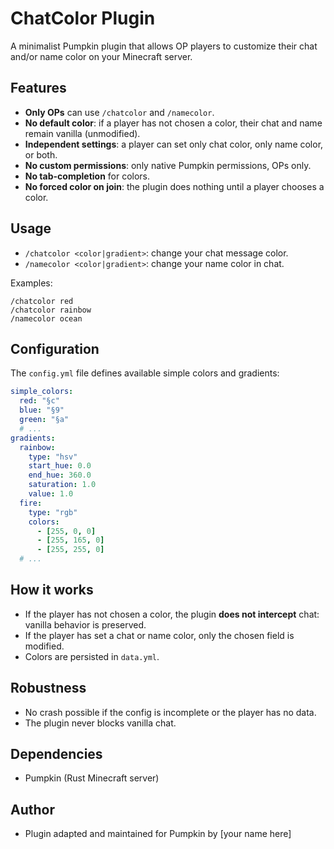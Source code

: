 # ChatColor Plugin

A minimalist Pumpkin plugin that allows OP players to customize their chat and/or name color on your Minecraft server.

## Features
- **Only OPs** can use `/chatcolor` and `/namecolor`.
- **No default color**: if a player has not chosen a color, their chat and name remain vanilla (unmodified).
- **Independent settings**: a player can set only chat color, only name color, or both.
- **No custom permissions**: only native Pumpkin permissions, OPs only.
- **No tab-completion** for colors.
- **No forced color on join**: the plugin does nothing until a player chooses a color.

## Usage

- `/chatcolor <color|gradient>`: change your chat message color.
- `/namecolor <color|gradient>`: change your name color in chat.

Examples:
```
/chatcolor red
/chatcolor rainbow
/namecolor ocean
```

## Configuration

The `config.yml` file defines available simple colors and gradients:

```yaml
simple_colors:
  red: "§c"
  blue: "§9"
  green: "§a"
  # ...
gradients:
  rainbow:
    type: "hsv"
    start_hue: 0.0
    end_hue: 360.0
    saturation: 1.0
    value: 1.0
  fire:
    type: "rgb"
    colors:
      - [255, 0, 0]
      - [255, 165, 0]
      - [255, 255, 0]
  # ...
```

## How it works
- If the player has not chosen a color, the plugin **does not intercept** chat: vanilla behavior is preserved.
- If the player has set a chat or name color, only the chosen field is modified.
- Colors are persisted in `data.yml`.

## Robustness
- No crash possible if the config is incomplete or the player has no data.
- The plugin never blocks vanilla chat.

## Dependencies
- Pumpkin (Rust Minecraft server)

## Author
- Plugin adapted and maintained for Pumpkin by [your name here] 